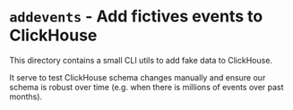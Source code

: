 # `addevents` - Add fictives events to ClickHouse

This directory contains a small CLI utils to add fake data to ClickHouse.

It serve to test ClickHouse schema changes manually and ensure our schema is
robust over time (e.g. when there is millions of events over past months).

